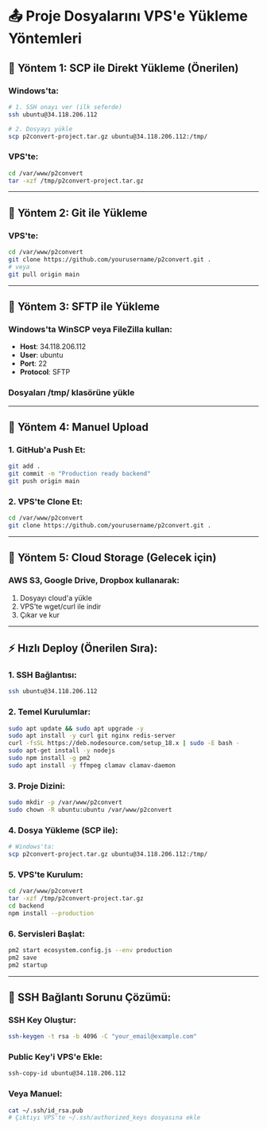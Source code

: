 # 📤 Proje Dosyalarını VPS'e Yükleme Yöntemleri

## 🎯 **Yöntem 1: SCP ile Direkt Yükleme (Önerilen)**

### Windows'ta:
```bash
# 1. SSH onayı ver (ilk seferde)
ssh ubuntu@34.118.206.112

# 2. Dosyayı yükle
scp p2convert-project.tar.gz ubuntu@34.118.206.112:/tmp/
```

### VPS'te:
```bash
cd /var/www/p2convert
tar -xzf /tmp/p2convert-project.tar.gz
```

---

## 🎯 **Yöntem 2: Git ile Yükleme**

### VPS'te:
```bash
cd /var/www/p2convert
git clone https://github.com/yourusername/p2convert.git .
# veya
git pull origin main
```

---

## 🎯 **Yöntem 3: SFTP ile Yükleme**

### Windows'ta WinSCP veya FileZilla kullan:
- **Host**: 34.118.206.112
- **User**: ubuntu
- **Port**: 22
- **Protocol**: SFTP

### Dosyaları /tmp/ klasörüne yükle

---

## 🎯 **Yöntem 4: Manuel Upload**

### 1. GitHub'a Push Et:
```bash
git add .
git commit -m "Production ready backend"
git push origin main
```

### 2. VPS'te Clone Et:
```bash
cd /var/www/p2convert
git clone https://github.com/yourusername/p2convert.git .
```

---

## 🎯 **Yöntem 5: Cloud Storage (Gelecek için)**

### AWS S3, Google Drive, Dropbox kullanarak:
1. Dosyayı cloud'a yükle
2. VPS'te wget/curl ile indir
3. Çıkar ve kur

---

## ⚡ **Hızlı Deploy (Önerilen Sıra):**

### 1. SSH Bağlantısı:
```bash
ssh ubuntu@34.118.206.112
```

### 2. Temel Kurulumlar:
```bash
sudo apt update && sudo apt upgrade -y
sudo apt install -y curl git nginx redis-server
curl -fsSL https://deb.nodesource.com/setup_18.x | sudo -E bash -
sudo apt-get install -y nodejs
sudo npm install -g pm2
sudo apt install -y ffmpeg clamav clamav-daemon
```

### 3. Proje Dizini:
```bash
sudo mkdir -p /var/www/p2convert
sudo chown -R ubuntu:ubuntu /var/www/p2convert
```

### 4. Dosya Yükleme (SCP ile):
```bash
# Windows'ta:
scp p2convert-project.tar.gz ubuntu@34.118.206.112:/tmp/
```

### 5. VPS'te Kurulum:
```bash
cd /var/www/p2convert
tar -xzf /tmp/p2convert-project.tar.gz
cd backend
npm install --production
```

### 6. Servisleri Başlat:
```bash
pm2 start ecosystem.config.js --env production
pm2 save
pm2 startup
```

---

## 🚨 **SSH Bağlantı Sorunu Çözümü:**

### SSH Key Oluştur:
```bash
ssh-keygen -t rsa -b 4096 -C "your_email@example.com"
```

### Public Key'i VPS'e Ekle:
```bash
ssh-copy-id ubuntu@34.118.206.112
```

### Veya Manuel:
```bash
cat ~/.ssh/id_rsa.pub
# Çıktıyı VPS'te ~/.ssh/authorized_keys dosyasına ekle
```
